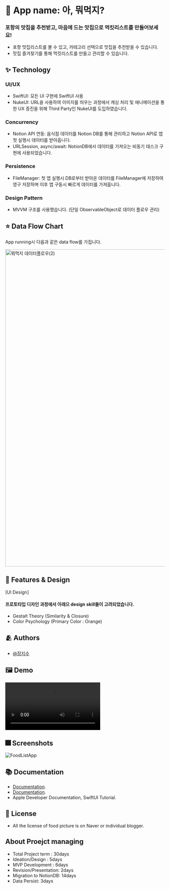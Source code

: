 

# :iphone: App name: 아, 뭐먹지?
### 포항의 맛집을 추천받고, 마음에 드는 맛집으로 먹킷리스트를 만들어보세요!

- 포항 맛집리스트를 볼 수 있고, 카테고리 선택으로 맛집을 추천받을 수 있습니다.
- 맛집 즐겨찾기를 통해 먹킷리스트를 만들고 관리할 수 있습니다.

## :sparkles: Technology

### UI/UX
- SwiftUI: 모든 UI 구현에 SwiftUI 사용
- NukeUI: URL을 사용하여 이미지를 띄우는 과정에서 캐싱 처리 및 애니메이션을 통한 UX 증진을 위해 Third Party인 NukeUI를 도입하였습니다.  

### Concurrency
- Notion API 연동: 음식점 데이터를 Notion DB를 통해 관리하고 Notion API로 앱 첫 실행시 데이터를 받아옵니다.
- URLSession, async/await: NotionDB에서 데이터를 가져오는 비동기 태스크 구현에 사용되었습니다.
  
### Persistence
- FileManager: 첫 앱 실행시 DB로부터 받아온 데이터를 FileManager에 저장하여 영구 저장하며 이후 앱 구동시 빠르게 데이터를 가져옵니다.

### Design Pattern
- MVVM 구조를 사용했습니다. (단일 ObservableObject로 데이터 플로우 관리)

## :star: Data Flow Chart
App running시 다음과 같은 data flow를 가집니다.

<img width="1000" alt="뭐먹지 데이터플로우(2)" src="https://user-images.githubusercontent.com/103009135/193453266-b85cd315-948e-4581-8304-b5b575cd0894.png">


## :pushpin: Features & Design

[UI Design]
#### 프로토타입 디자인 과정에서 아래으 design skill들이 고려되었습니다.
- Gestalt Theory (Similarity & Closure)
- Color Psychology (Primary Color : Orange)


## :people_hugging: Authors

- [@장지수](https://github.com/Rookie0031/)

## :framed_picture: Demo

![Demo_](https://user-images.githubusercontent.com/103009135/167295208-ab3a14dc-d9fa-4218-a70b-a090c697f26e.mp4)




## :fireworks: Screenshots

![FoodListApp](https://user-images.githubusercontent.com/103009135/167294897-a332ac1e-31d5-4c36-8140-38bf3f7a2727.png )


## :books: Documentation

- [Documentation](https://github.com/MMMIIIN/Gominsee). 
- [Documentation](https://github.com/MMMIIIN/wwdc2022). 
- Apple Developer Documentation, SwiftUI Tutorial. 
 


## :lock_with_ink_pen: License
- All the license of food picture is on Naver or individual blogger.

## About Proejct managing
- Total Project term : 30days
- Ideation/Design : 5days
- MVP Development : 6days
- Revision/Presentation: 2days
- Migration to NotionDB: 14days
- Data Persist: 3days

